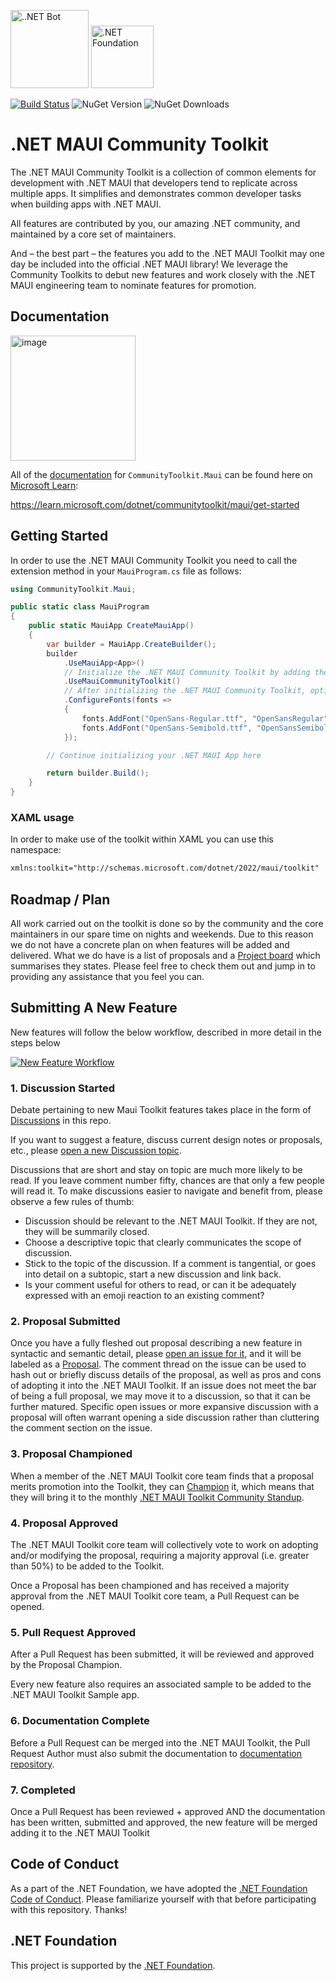 <img src="https://user-images.githubusercontent.com/13558917/137551073-ac8958bf-83e3-4ae3-8623-4db6dce49d02.png" alt="..NET Bot" width=125>  [<img src="https://raw.githubusercontent.com/dotnet-foundation/swag/master/logo/dotnetfoundation_v4.svg" alt=".NET Foundation" width=100>](https://dotnetfoundation.org) 

[![Build Status](https://dev.azure.com/dotnet/CommunityToolkit/_apis/build/status/CommunityToolkit.Maui?branchName=main)](https://dev.azure.com/dotnet/CommunityToolkit/_build/latest?definitionId=169&branchName=main) ![NuGet Version](https://img.shields.io/nuget/vpre/CommunityToolkit.Maui) ![NuGet Downloads](https://img.shields.io/nuget/dt/CommunityToolkit.Maui)

# .NET MAUI Community Toolkit

The .NET MAUI Community Toolkit is a collection of common elements for development with .NET MAUI that developers tend to replicate across multiple apps. It simplifies and demonstrates common developer tasks when building apps with .NET MAUI. 

All features are contributed by you, our amazing .NET community, and maintained by a core set of maintainers.

And – the best part – the features you add to the .NET MAUI Toolkit may one day be included into the official .NET MAUI library! We leverage the Community Toolkits to debut new features and work closely with the .NET MAUI engineering team to nominate features for promotion.

## Documentation

<a href="https://learn.microsoft.com/dotnet/communitytoolkit/maui/get-started?tabs=CommunityToolkitMaui"><img width="200" alt="image" src="https://user-images.githubusercontent.com/13558917/232885041-35b62d65-26d3-44a7-a525-5239ac811498.png"></a>

All of the [documentation](https://learn.microsoft.com/dotnet/communitytoolkit/maui/get-started?tabs=CommunityToolkitMaui) for `CommunityToolkit.Maui` can be found here on [Microsoft Learn](https://learn.microsoft.com/dotnet/communitytoolkit/maui/get-started?tabs=CommunityToolkitMaui):

https://learn.microsoft.com/dotnet/communitytoolkit/maui/get-started

## Getting Started

In order to use the .NET MAUI Community Toolkit you need to call the extension method in your `MauiProgram.cs` file as follows:

```csharp
using CommunityToolkit.Maui;

public static class MauiProgram
{
	public static MauiApp CreateMauiApp()
	{
		var builder = MauiApp.CreateBuilder();
		builder
			.UseMauiApp<App>()
			// Initialize the .NET MAUI Community Toolkit by adding the below line of code
			.UseMauiCommunityToolkit()
			// After initializing the .NET MAUI Community Toolkit, optionally add additional fonts
			.ConfigureFonts(fonts =>
			{
				fonts.AddFont("OpenSans-Regular.ttf", "OpenSansRegular");
				fonts.AddFont("OpenSans-Semibold.ttf", "OpenSansSemibold");
			});

		// Continue initializing your .NET MAUI App here

		return builder.Build();
	}
}
```

### XAML usage

In order to make use of the toolkit within XAML you can use this namespace:

```xml
xmlns:toolkit="http://schemas.microsoft.com/dotnet/2022/maui/toolkit"
```

## Roadmap / Plan

All work carried out on the toolkit is done so by the community and the core maintainers in our spare time on nights and weekends. Due to this reason we do not have a concrete plan on when features will be added and delivered. What we do have is a list of proposals and a [Project board](https://github.com/CommunityToolkit/Maui/projects/1) which summarises they states. Please feel free to check them out and jump in to providing any assistance that you feel you can.

## Submitting A New Feature

New features will follow the below workflow, described in more detail in the steps below

[![New Feature Workflow](https://user-images.githubusercontent.com/13558917/160910778-1e61f478-f1f6-48b4-8d37-8016eae1bd12.png)](./build/workflow.sketch)

### 1. Discussion Started

Debate pertaining to new Maui Toolkit features takes place in the form of [Discussions](https://github.com/communitytoolkit/maui/discussions) in this repo.

If you want to suggest a feature, discuss current design notes or proposals, etc., please [open a new Discussion topic](https://github.com/communitytoolkit/maui/discussions/new).

Discussions that are short and stay on topic are much more likely to be read. If you leave comment number fifty, chances are that only a few people will read it. To make discussions easier to navigate and benefit from, please observe a few rules of thumb:

- Discussion should be relevant to the .NET MAUI Toolkit. If they are not, they will be summarily closed.
- Choose a descriptive topic that clearly communicates the scope of discussion.
- Stick to the topic of the discussion. If a comment is tangential, or goes into detail on a subtopic, start a new discussion and link back.
- Is your comment useful for others to read, or can it be adequately expressed with an emoji reaction to an existing comment?

### 2. Proposal Submitted
Once you have a fully fleshed out proposal describing a new feature in syntactic and semantic detail, please [open an issue for it](https://github.com/communitytoolkit/maui/issues/new/choose), and it will be labeled as a [Proposal](https://github.com/communitytoolkit/maui/issues?q=is%3Aopen+is%3Aissue+label%3Aproposal). The comment thread on the issue can be used to hash out or briefly discuss details of the proposal, as well as pros and cons of adopting it into the .NET MAUI Toolkit. If an issue does not meet the bar of being a full proposal, we may move it to a discussion, so that it can be further matured. Specific open issues or more expansive discussion with a proposal will often warrant opening a side discussion rather than cluttering the comment section on the issue.

### 3. Proposal Championed
When a member of the .NET MAUI Toolkit core team finds that a proposal merits promotion into the Toolkit, they can [Champion](https://github.com/communitytoolkit/maui/issues?q=is%3Aopen+is%3Aissue+label%3A%22proposal+champion%22) it, which means that they will bring it to the monthly [.NET MAUI Toolkit Community Standup](https://www.youtube.com/watch?v=0ZBh2Hl54ZY). 

### 4. Proposal Approved
The .NET MAUI Toolkit core team will collectively vote to work on adopting and/or modifying the proposal, requiring a majority approval (i.e. greater than 50%) to be added to the Toolkit.

Once a Proposal has been championed and has received a majority approval from the .NET MAUI Toolkit core team, a Pull Request can be opened.

### 5. Pull Request Approved
After a Pull Request has been submitted, it will be reviewed and approved by the Proposal Champion. 

Every new feature also requires an associated sample to be added to the .NET MAUI Toolkit Sample app.

### 6. Documentation Complete 
Before a Pull Request can be merged into the .NET MAUI Toolkit, the Pull Request Author must also submit the documentation to [documentation repository](https://github.com/MicrosoftDocs/CommunityToolkit).

### 7. Completed
Once a Pull Request has been reviewed + approved AND the documentation has been written, submitted and approved, the new feature will be merged adding it to the .NET MAUI Toolkit

## Code of Conduct
As a part of the .NET Foundation, we have adopted the [.NET Foundation Code of Conduct](https://dotnetfoundation.org/code-of-conduct). Please familiarize yourself with that before participating with this repository. Thanks!

## .NET Foundation
This project is supported by the [.NET Foundation](https://dotnetfoundation.org).
